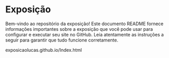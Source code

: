 # Exposição

Bem-vindo ao repositório da exposição! Este documento README fornece informações importantes sobre a exposição que você pode usar para configurar e executar seu site no GitHub. Leia atentamente as instruções a seguir para garantir que tudo funcione corretamente.

exposicaolucas.github.io/Index.html
